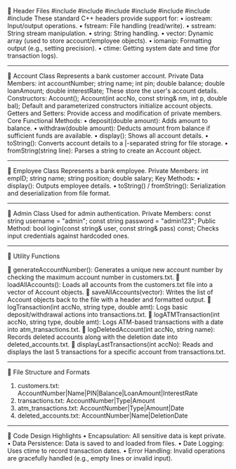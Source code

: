 	Header Files
#include <iostream>
#include <fstream>
#include <sstream>
#include <string>
#include <vector>
#include <iomanip>
#include <ctime>
These standard C++ headers provide support for:
•	iostream: Input/output operations.
•	fstream: File handling (read/write).
•	sstream: String stream manipulation.
•	string: String handling.
•	vector: Dynamic array (used to store account/employee objects).
•	iomanip: Formatting output (e.g., setting precision).
•	ctime: Getting system date and time (for transaction logs).
________________________________________
	Account Class
Represents a bank customer account.
Private Data Members:
int accountNumber;
string name;
int pin;
double balance;
double loanAmount;
double interestRate;
These store the user's account details.
Constructors:
Account();
Account(int accNo, const string& nm, int p, double bal);
Default and parameterized constructors initialize account objects.
Getters and Setters:
Provide access and modification of private members.
Core Functional Methods:
•	deposit(double amount): Adds amount to balance.
•	withdraw(double amount): Deducts amount from balance if sufficient funds are available.
•	display(): Shows all account details.
•	toString(): Converts account details to a |-separated string for file storage.
•	fromString(string line): Parses a string to create an Account object.
________________________________________
	Employee Class
Represents a bank employee.
Private Members:
int empID;
string name;
string position;
double salary;
Key Methods:
•	display(): Outputs employee details.
•	toString() / fromString(): Serialization and deserialization from file format.
________________________________________
	Admin Class
Used for admin authentication.
Private Members:
const string username = "admin";
const string password = "admin123";
Public Method:
bool login(const string& user, const string& pass) const;
Checks input credentials against hardcoded ones.
________________________________________
	Utility Functions

	generateAccountNumber():
Generates a unique new account number by checking the maximum account number in customers.txt.
	loadAllAccounts():
Loads all accounts from the customers.txt file into a vector of Account objects.
	saveAllAccounts(vector<Account>):
Writes the list of Account objects back to the file with a header and formatted output.
	logTransaction(int accNo, string type, double amt):
Logs basic deposit/withdrawal actions into transactions.txt.
	logATMTransaction(int accNo, string type, double amt):
Logs ATM-based transactions with a date into atm_transactions.txt.
	logDeletedAccount(int accNo, string name):
Records deleted accounts along with the deletion date into deleted_accounts.txt.
	displayLastTransactions(int accNo):
Reads and displays the last 5 transactions for a specific account from transactions.txt.
________________________________________
	File Structure and Formats
1.	customers.txt:
AccountNumber|Name|PIN|Balance|LoanAmount|InterestRate
2.	transactions.txt:
AccountNumber|Type|Amount
3.	atm_transactions.txt:
AccountNumber|Type|Amount|Date
4.	deleted_accounts.txt:
AccountNumber|Name|DeletionDate
________________________________________
	Code Design Highlights
•	Encapsulation: All sensitive data is kept private.
•	Data Persistence: Data is saved to and loaded from files.
•	Date Logging: Uses ctime to record transaction dates.
•	Error Handling: Invalid operations are gracefully handled (e.g., empty lines or invalid input).

